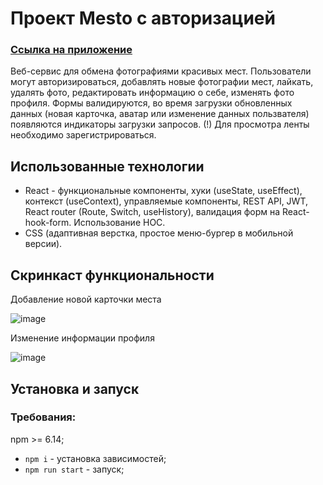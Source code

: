 # Проект Mesto с авторизацией

### [Ссылка на приложение](https://nika414.github.io/react-mesto-auth)
Веб-сервис для обмена фотографиями красивых мест. 
Пользователи могут авторизироваться, добавлять новые фотографии мест, лайкать, удалять фото, редактировать информацию о себе, изменять фото профиля. Формы валидируются, во время загрузки обновленных данных (новая карточка, аватар или изменение данных пользвателя) появляются индикаторы загрузки запросов.
(!) Для просмотра ленты необходимо зарегистрироваться.

## Использованные технологии
* React - функциональные компоненты, хуки (useState, useEffect), контекст (useContext), управляемые компоненты, REST API, JWT, React router (Route, Switch, useHistory), валидация форм на React-hook-form. Использование HOC.
* CSS (адаптивная верстка, простое меню-бургер в мобильной версии).

## Скринкаст функциональности

Добавление новой карточки места

![image](https://github.com/Nika414/mesto/blob/main/Preview_new%20place.gif)

Изменение информации профиля

![image](https://github.com/Nika414/mesto/blob/main/Preview_edit%20profile.gif)

## Установка и запуск
### Требования:

npm >= 6.14;
* `npm i` - установка зависимостей;
* `npm run start` - запуск;
